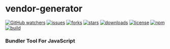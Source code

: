 # vendor-generator

[![GitHub watchers](https://img.shields.io/github/watchers/halo-design/vendor-generator.svg)](https://github.com/halo-design/vendor-generator)
[![issues](https://img.shields.io/github/issues/halo-design/vendor-generator.svg)](https://github.com/halo-design/vendor-generator)
[![forks](https://img.shields.io/github/forks/halo-design/vendor-generator.svg)](https://github.com/halo-design/vendor-generator)
[![stars](https://img.shields.io/github/stars/halo-design/vendor-generator.svg)](https://github.com/halo-design/vendor-generator)
[![downloads](https://img.shields.io/github/downloads/halo-design/vendor-generator/total.svg)](https://github.com/halo-design/vendor-generator)
[![license](https://img.shields.io/badge/license-MIT-blue.svg)](https://github.com/halo-design/vendor-generator)
[![npm](https://img.shields.io/npm/v/npm.svg)](https://github.com/halo-design/vendor-generator)
[![build](https://www.travis-ci.org/halo-design/vendor-generator.svg?branch=master)](https://github.com/halo-design/vendor-generator)


### Bundler Tool For JavaScript